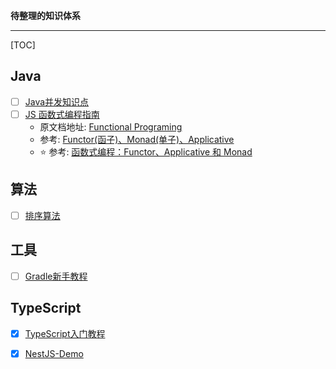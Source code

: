 **待整理的知识体系**

---

[TOC]

## Java

* [ ] [Java并发知识点](https://github.com/CL0610/Java-concurrency)
* [ ] [JS 函数式编程指南](https://llh911001.gitbooks.io/mostly-adequate-guide-chinese/content/)
    * 原文档地址: [Functional Programing](https://mostly-adequate.gitbooks.io/mostly-adequate-guide/)
    * 参考: [Functor(函子)、Monad(单子)、Applicative](https://www.jianshu.com/p/001ff0dd3c30)
    * ⭐ 参考: [函数式编程：Functor、Applicative 和 Monad](http://www.cocoachina.com/ios/20151116/14117.html)

## 算法

* [ ] [排序算法](https://mp.weixin.qq.com/s/IARShW-67PbcQd6AKMeAsw)

## 工具

* [ ] [Gradle新手教程](https://testerhome.com/topics/1867)

## TypeScript

* [x] [TypeScript入门教程](https://ts.xcatliu.com/)
* [x] [NestJS-Demo](https://github.com/IceMimosa/nest-example)
 